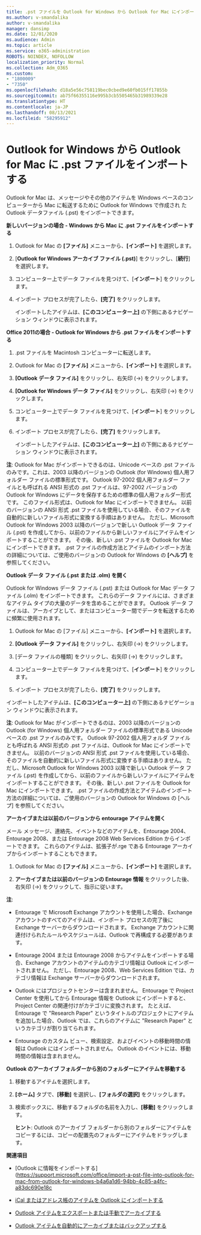 ```yaml
---
title: .pst ファイルを Outlook for Windows から Outlook for Mac にインポートする
ms.author: v-smandalika
author: v-smandalika
manager: dansimp
ms.date: 12/01/2020
ms.audience: Admin
ms.topic: article
ms.service: o365-administration
ROBOTS: NOINDEX, NOFOLLOW
localization_priority: Normal
ms.collection: Adm_O365
ms.custom:
- "1800009"
- "7350"
ms.openlocfilehash: d18a5e56c758119bec0cbed9e60fb015ff17855b
ms.sourcegitcommit: ab75f66355116e995b3cb5505465b31989339e28
ms.translationtype: HT
ms.contentlocale: ja-JP
ms.lasthandoff: 08/13/2021
ms.locfileid: "58295912"
---
```

# <a name="import-a-pst-file-from-outlook-for-windows-to-outlook-for-mac"></a>Outlook for Windows から Outlook for Mac に .pst ファイルをインポートする 

Outlook for Mac は、メッセージやその他のアイテムを Windows ベースのコンピューターから Mac に転送するために Outlook for Windows で作成され たOutlook データファイル (.pst) をインポートできます。

**新しいバージョンの場合 - Windows から Mac に .pst ファイルをインポートする**

1. Outlook for Mac の **[ファイル]** メニューから、**[インポート]** を選択します。

2. [**Outlook for Windows アーカイブ ファイル (.pst)**] をクリックし、[**続行**] を選択します。

3. コンピューター上でデータ ファイルを見つけて、[**インポート**] をクリックします。

4. インポート プロセスが完了したら、**[完了]** をクリックします。

   インポートしたアイテムは、**[このコンピューター上]** の下側にあるナビゲーション ウィンドウに表示されます。


**Office 2011の場合 - Outlook for Windows から .pst ファイルをインポートする**

1. .pst ファイルを Macintosh コンピューターに転送します。

2. Outlook for Mac の **[ファイル]** メニューから、**[インポート]** を選択します。

3. **[Outlook データ ファイル]** をクリックし、右矢印 (→) をクリックします。

4. **[Outlook for Windows データ ファイル]** をクリックし、右矢印 (→) をクリックします。

5. コンピューター上でデータ ファイルを見つけて、[**インポート**] をクリックします。

6. インポート プロセスが完了したら、**[完了]** をクリックします。

   インポートしたアイテムは、**[このコンピューター上]** の下側にあるナビゲーション ウィンドウに表示されます。

**注**: Outlook for Mac がインポートできるのは、Unicode ベースの .pst ファイルのみです。これは、2003 以降のバージョンの Outlook (for Windows) 個人用フォルダー ファイルの標準形式です。 Outlook 97-2002 個人用フォルダー ファイルとも呼ばれる ANSI 形式の .pst ファイルは、97-2002 バージョンの Outlook for Windows にデータを保存するための標準の個人用フォルダー形式です。 このファイル形式は、Outlook for Mac にインポートできません。 以前のバージョンの ANSI 形式 .pst ファイルを使用している場合、そのファイルを自動的に新しいファイル形式に変換する手順はありません。 ただし、Microsoft Outlook for Windows 2003 以降のバージョンで新しい Outlook データ ファイル (.pst) を作成してから、以前のファイルから新しいファイルにアイテムをインポートすることができます。 その後、新しい .pst ファイルを Outlook for Mac にインポートできます。 .pst ファイルの作成方法とアイテムのインポート方法の詳細については、ご使用のバージョンの Outlook for Windows の **[ヘルプ]** を参照してください。

**Outlook データ ファイル (.pst または .olm) を開く**

Outlook for Windows データ ファイル (.pst) または Outlook for Mac データ ファイル (.olm) をインポートできます。 これらのデータ ファイルには、さまざまなアイテム タイプの大量のデータを含めることができます。 Outlook データ ファイルは、アーカイブとして、またはコンピューター間でデータを転送するために頻繁に使用されます。

1. Outlook for Mac の [ファイル] メニューから、**[インポート]** を選択します。

2. **[Outlook データ ファイル]** をクリックし、右矢印 (→) をクリックします。

3. [データ ファイルの種類] をクリックし、右矢印 (→) をクリックします。

4. コンピューター上でデータ ファイルを見つけて、[**インポート**] をクリックします。

5. インポート プロセスが完了したら、**[完了]** をクリックします。

インポートしたアイテムは、**[このコンピューター上]** の下側にあるナビゲーション ウィンドウに表示されます。

**注**: Outlook for Mac がインポートできるのは、2003 以降のバージョンの Outlook (for Windows) 個人用フォルダー ファイルの標準形式である Unicode ベースの .pst ファイルのみです。 Outlook 97-2002 個人用フォルダ ファイルとも呼ばれる ANSI 形式の .pst ファイルは、Outlook for Mac にインポートできません。 以前のバージョンの ANSI 形式 .pst ファイルを使用している場合、そのファイルを自動的に新しいファイル形式に変換する手順はありません。 ただし、Microsoft Outlook for Windows 2003 以降で新しい Outlook データ ファイル (.pst) を作成してから、以前のファイルから新しいファイルにアイテムをインポートすることができます。 その後、新しい .pst ファイルを Outlook for Mac にインポートできます。 .pst ファイルの作成方法とアイテムのインポート方法の詳細については、ご使用のバージョンの Outlook for Windows の [ヘルプ] を参照してください。 

**アーカイブまたは以前のバージョンから entourage アイテムを開く**

メール メッセージ、連絡先、イベントなどのアイテムを、Entourage 2004、Entourage 2008、または Entourage 2008 Web Services Edition からインポートできます。 これらのアイテムは、拡張子が.rge である Entourage アーカイブからインポートすることもできます。

1. Outlook for Mac の **[ファイル]** メニューから、**[インポート]** を選択します。

2. **アーカイブまたは以前のバージョンの Entourage 情報** をクリックした後、右矢印 (→) をクリックして、指示に従います。

**注**:
- Entourage で Microsoft Exchange アカウントを使用した場合、Exchange アカウントのすべてのアイテムは、インポート プロセスの完了後に Exchange サーバーからダウンロードされます。 Exchange アカウントに関連付けられたルールやスケジュールは、Outlook で再構成する必要があります。

- Entourage 2004 または Entourage 2008 からアイテムをインポートする場合、Exchange アカウントのアイテムのカテゴリ情報は Outlook にインポートされません。 ただし、Entourage 2008、Web Services Edition では、カテゴリ情報は Exchange サーバーからダウンロードされます。

- Outlook にはプロジェクトセンターは含まれません。 Entourage で Project Center を使用してから Entourage 情報を Outlook にインポートすると、Project Center の関連付けがカテゴリに変換されます。 たとえば、Entourage で "Research Paper" というタイトルのプロジェクトにアイテムを追加した場合、Outlook では、これらのアイテムに "Research Paper" というカテゴリが割り当てられます。

- Entourage のカスタム ビュー、検索設定、およびイベントの移動時間の情報は Outlook にはインポートされません。 Outlook のイベントには、移動時間の情報は含まれません。

**Outlook のアーカイブ フォルダーから別のフォルダーにアイテムを移動する**

1. 移動するアイテムを選択します。

2. **[ホーム]** タブで、**[移動]** を選択し、**[フォルダの選択]** をクリックします。

3. 検索ボックスに、移動するフォルダの名前を入力し、**[移動]** をクリックします。

   **ヒント**: Outlook のアーカイブ フォルダーから別のフォルダーにアイテムをコピーするには、コピーの配置先のフォルダーにアイテムをドラッグします。

**関連項目**

- [Outlook に情報をインポートする](https://support.microsoft.com/office/import-a-pst-file-into-outlook-for-mac-from-outlook-for-windows-b4a6a1d6-94bb-4c85-a4fc-a83dc690e18c

- [iCal またはアドレス帳のアイテムを Outlook にインポートする](https://support.microsoft.com/office/import-ical-or-address-book-items-into-outlook-for-mac-0450a248-6a40-4f84-ba9c-6c545bc11639)


- [Outlook アイテムをエクスポートまたは手動でアーカイブする](https://support.microsoft.com/office/export-items-to-an-archive-file-in-outlook-for-mac-281a62bf-cc42-46b1-9ad5-6bda80ca3106)

- [Outlook アイテムを自動的にアーカイブまたはバックアップする](https://support.microsoft.com/office/automatically-archive-or-back-up-outlook-for-mac-items-441fcce5-2262-4b64-ac8c-fa949df989f5)
